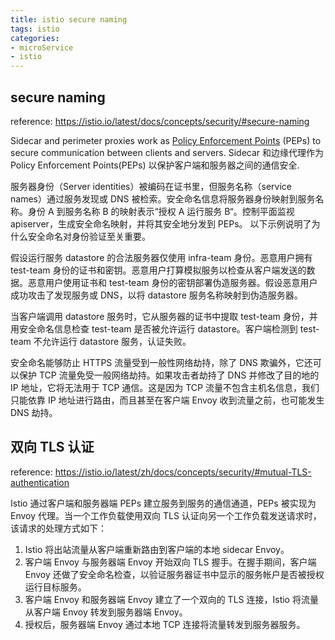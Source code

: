 ```yaml
---
title: istio secure naming
tags: istio
categories:
- microService
- istio
---
```


## secure naming
reference: https://istio.io/latest/docs/concepts/security/#secure-naming

<!-- more -->

Sidecar and perimeter proxies work as [Policy Enforcement Points](https://www.jerichosystems.com/technology/glossaryterms/policy_enforcement_point.html) (PEPs) to secure communication between clients and servers.
Sidecar 和边缘代理作为 Policy Enforcement Points(PEPs) 以保护客户端和服务器之间的通信安全.

服务器身份（Server identities）被编码在证书里，但服务名称（service names）通过服务发现或 DNS 被检索。安全命名信息将服务器身份映射到服务名称。身份 A 到服务名称 B 的映射表示“授权 A 运行服务 B“。控制平面监视 apiserver，生成安全命名映射，并将其安全地分发到 PEPs。 以下示例说明了为什么安全命名对身份验证至关重要。

假设运行服务 datastore 的合法服务器仅使用 infra-team 身份。恶意用户拥有 test-team 身份的证书和密钥。恶意用户打算模拟服务以检查从客户端发送的数据。恶意用户使用证书和 test-team 身份的密钥部署伪造服务器。假设恶意用户成功攻击了发现服务或 DNS，以将 datastore 服务名称映射到伪造服务器。

当客户端调用 datastore 服务时，它从服务器的证书中提取 test-team 身份，并用安全命名信息检查 test-team 是否被允许运行 datastore。客户端检测到 test-team 不允许运行 datastore 服务，认证失败。

安全命名能够防止 HTTPS 流量受到一般性网络劫持，除了 DNS 欺骗外，它还可以保护 TCP 流量免受一般网络劫持。如果攻击者劫持了 DNS 并修改了目的地的 IP 地址，它将无法用于 TCP 通信。这是因为 TCP 流量不包含主机名信息，我们只能依靠 IP 地址进行路由，而且甚至在客户端 Envoy 收到流量之前，也可能发生 DNS 劫持。

## 双向 TLS 认证
reference: https://istio.io/latest/zh/docs/concepts/security/#mutual-TLS-authentication

Istio 通过客户端和服务器端 PEPs 建立服务到服务的通信通道，PEPs 被实现为Envoy 代理。当一个工作负载使用双向 TLS 认证向另一个工作负载发送请求时，该请求的处理方式如下：

1. Istio 将出站流量从客户端重新路由到客户端的本地 sidecar Envoy。
2. 客户端 Envoy 与服务器端 Envoy 开始双向 TLS 握手。在握手期间，客户端 Envoy 还做了安全命名检查，以验证服务器证书中显示的服务帐户是否被授权运行目标服务。
3. 客户端 Envoy 和服务器端 Envoy 建立了一个双向的 TLS 连接，Istio 将流量从客户端 Envoy 转发到服务器端 Envoy。
4. 授权后，服务器端 Envoy 通过本地 TCP 连接将流量转发到服务器服务。

